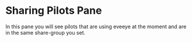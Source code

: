 
# Sharing Pilots Pane

In this pane you will see pilots that are using eveeye at the moment and are in the same share-group you set.
<!--stackedit_data:
eyJoaXN0b3J5IjpbOTU3MjIwODddfQ==
-->